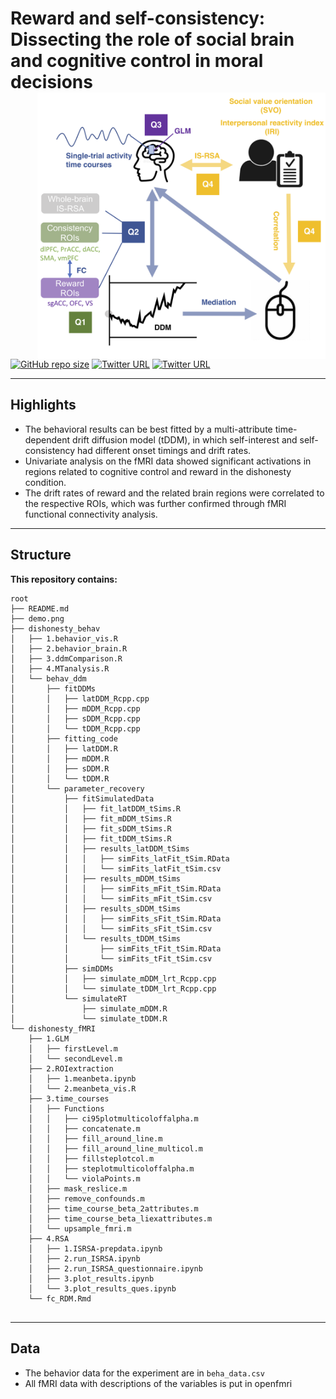 # Reward and self-consistency: Dissecting the role of social brain and cognitive control in moral decisions <img src="https://github.com/andlab-um/RDdishonesty/blob/main/demo.png" align="right" width="461px">

[![GitHub repo size](https://img.shields.io/github/repo-size/andlab-um/IMQ?color=brightgreend&logo=github)](https://github.com/andlab-um/IMQ)
[![Twitter URL](https://img.shields.io/twitter/url?label=%40ANDlab3&style=social&url=https%3A%2F%2Ftwitter.com%ANDlab3)](https://twitter.com/ANDlab3)
[![Twitter URL](https://img.shields.io/twitter/url?label=%40xuxinyi_julia&style=social&url=https%3A%2F%2Ftwitter.com%2Fxuxinyi_julia)](https://twitter.com/xuxinyi_julia)


___

## Highlights
- The behavioral results can be best fitted by a multi-attribute time-dependent drift diffusion model (tDDM), in which self-interest and self-consistency had different onset timings and drift rates.
- Univariate analysis on the fMRI data showed significant activations in regions related to cognitive control and reward in the dishonesty condition.
- The drift rates of reward and the related brain regions were correlated to the respective ROIs, which was further confirmed through fMRI functional connectivity analysis.

___

## Structure

**This repository contains:**
```
root
├── README.md
├── demo.png
├── dishonesty_behav
│   ├── 1.behavior_vis.R
│   ├── 2.behavior_brain.R
│   ├── 3.ddmComparison.R
│   ├── 4.MTanalysis.R
│   └── behav_ddm
│       ├── fitDDMs
│       │   ├── latDDM_Rcpp.cpp
│       │   ├── mDDM_Rcpp.cpp
│       │   ├── sDDM_Rcpp.cpp
│       │   └── tDDM_Rcpp.cpp
│       ├── fitting_code
│       │   ├── latDDM.R
│       │   ├── mDDM.R
│       │   ├── sDDM.R
│       │   └── tDDM.R
│       └── parameter_recovery
│           ├── fitSimulatedData
│           │   ├── fit_latDDM_tSims.R
│           │   ├── fit_mDDM_tSims.R
│           │   ├── fit_sDDM_tSims.R
│           │   ├── fit_tDDM_tSims.R
│           │   ├── results_latDDM_tSims
│           │   │   ├── simFits_latFit_tSim.RData
│           │   │   └── simFits_latFit_tSim.csv
│           │   ├── results_mDDM_tSims
│           │   │   ├── simFits_mFit_tSim.RData
│           │   │   └── simFits_mFit_tSim.csv
│           │   ├── results_sDDM_tSims
│           │   │   ├── simFits_sFit_tSim.RData
│           │   │   └── simFits_sFit_tSim.csv
│           │   └── results_tDDM_tSims
│           │       ├── simFits_tFit_tSim.RData
│           │       └── simFits_tFit_tSim.csv
│           ├── simDDMs
│           │   ├── simulate_mDDM_lrt_Rcpp.cpp
│           │   └── simulate_tDDM_lrt_Rcpp.cpp
│           └── simulateRT
│               ├── simulate_mDDM.R
│               └── simulate_tDDM.R
└── dishonesty_fMRI
    ├── 1.GLM
    │   ├── firstLevel.m
    │   └── secondLevel.m
    ├── 2.ROIextraction
    │   ├── 1.meanbeta.ipynb
    │   └── 2.meanbeta_vis.R
    ├── 3.time_courses
    │   ├── Functions
    │   │   ├── ci95plotmulticoloffalpha.m
    │   │   ├── concatenate.m
    │   │   ├── fill_around_line.m
    │   │   ├── fill_around_line_multicol.m
    │   │   ├── fillsteplotcol.m
    │   │   ├── steplotmulticoloffalpha.m
    │   │   └── violaPoints.m
    │   ├── mask_reslice.m
    │   ├── remove_confounds.m
    │   ├── time_course_beta_2attributes.m
    │   ├── time_course_beta_liexattributes.m
    │   └── upsample_fmri.m
    ├── 4.RSA
    │   ├── 1.ISRSA-prepdata.ipynb
    │   ├── 2.run_ISRSA.ipynb
    │   ├── 2.run_ISRSA_questionnaire.ipynb
    │   ├── 3.plot_results.ipynb
    │   └── 3.plot_results_ques.ipynb
    └── fc_RDM.Rmd


```

___

## Data

- The behavior data for the experiment are in `beha_data.csv`
- All fMRI data with descriptions of the variables is put in openfmri

